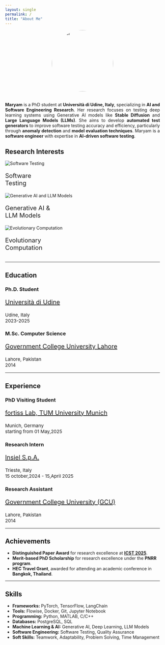 ```yaml
---
layout: single
permalink: /
title: "About Me"
---
```


<div class="row">
<img src="{{site.baseurl}}/assets/images/Mar.png" alt="Avatar" style="width:200px; border-radius: 50%;  display: block;margin-left: auto;margin-right: auto; padding-bottom:20px">
</div>

<p style="text-align: justify;">
<strong>Maryam</strong> is a PhD student at <strong>Università di Udine, Italy</strong>, specializing in <strong>AI and Software Engineering Research</strong>. Her research focuses on testing deep learning systems using Generative AI models like <strong>Stable Diffusion</strong> and <strong>Large Language Models (LLMs)</strong>. She aims to develop <strong>automated test generators</strong> to improve software testing accuracy and efficiency, particularly through <strong>anomaly detection</strong> and <strong>model evaluation techniques</strong>. Maryam is a <strong>software engineer</strong> with expertise in <strong>AI-driven software testing</strong>.
</p>

## **Research Interests**
<div class="row">
  <div class="column">
    <div class="image-cropper">
      <img src="{{site.baseurl}}/assets/images/search.png" alt="Software Testing"/>
    </div>
    <p style="font-size:20px">Software<br> Testing</p>
  </div>
  <div class="column">
    <div class="image-cropper">
      <img src="{{site.baseurl}}/assets/images/brain.png" alt="Generative AI and LLM Models"/>
    </div>
    <p style="font-size:20px">Generative AI &<br> LLM Models</p>
  </div>
  <div class="column">
    <div class="image-cropper">
      <img src="{{site.baseurl}}/assets/images/dna.png" alt="Evolutionary Computation"/>
    </div>
    <p style="font-size:20px">Evolutionary<br> Computation</p>
  </div>
</div>

---

## **Education**
<div class="timeline">
  <div class="container-highlight right">
    <div class="content">
      <h3>Ph.D. Student</h3>
      <p style="font-size:20px"><a href="https://www.uniud.it/en">Università di Udine</a></p>      
      <p style="font-size:15px">Udine, Italy<br> 2023-2025</p>
    </div>
  </div>
  <div class="container left">
    <div class="content">
      <h3>M.Sc. Computer Science</h3>
      <p style="font-size:20px"><a href="https://gcu.edu.pk/">Government College University Lahore</a></p>      
      <p style="font-size:15px">Lahore, Pakistan<br> 2014</p>
    </div>
  </div>
</div>

---

## **Experience**
<div class="timeline">
  <div class="container-highlight right">
    <div class="content">
      <h3>PhD Visiting Student</h3>
      <p style="font-size:20px"><a href="https://www.fortiss.org/en">fortiss Lab, TUM University Munich</a></p>      
      <p style="font-size:15px">Munich, Germany<br> starting from 01 May,2025 </p>
    </div>
  </div>

  <div class="container left">
    <div class="content">
      <h3>Research Intern</h3>
      <p style="font-size:20px"><a href="https://www.insiel.it/">Insiel S.p.A.</a></p>      
      <p style="font-size:15px">Trieste, Italy<br> 15 october,2024 - 15,April 2025</p>
    </div>
  </div>

  <div class="container right">
    <div class="content">
      <h3>Research Assistant</h3>
      <p style="font-size:20px"><a href="https://gcu.edu.pk/">Government College University (GCU)</a></p>
      <p style="font-size:15px">Lahore, Pakistan<br> 2014</p>
    </div>
  </div>
</div>


---

## **Achievements**
- **Distinguished Paper Award** for research excellence at [**ICST 2025**](./assets/images/maryam-distinguishedpaper-award.jpeg).
- **Merit-based PhD Scholarship** for research excellence under the **PNRR program**.  
- **HEC Travel Grant**, awarded for attending an academic conference in **Bangkok, Thailand**.  

---

## **Skills**
- **Frameworks:** PyTorch, TensorFlow, LangChain  
- **Tools:** Flowise, Docker, Git, Jupyter Notebook  
- **Programming:** Python, MATLAB, C/C++  
- **Databases:** PostgreSQL, SQL 
- **Machine Learning & AI:** Generative AI, Deep Learning, LLM Models  
- **Software Engineering:** Software Testing, Quality Assurance  
- **Soft Skills:** Teamwork, Adaptability, Problem Solving, Time Management  
